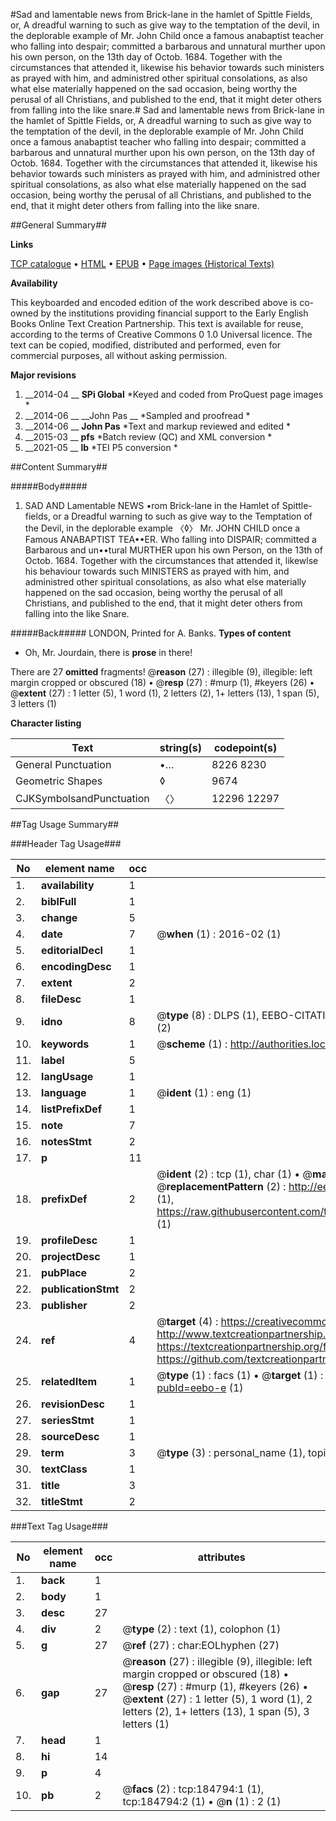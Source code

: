 #Sad and lamentable news from Brick-lane in the hamlet of Spittle Fields, or, A dreadful warning to such as give way to the temptation of the devil, in the deplorable example of Mr. John Child once a famous anabaptist teacher who falling into despair; committed a barbarous and unnatural murther upon his own person, on the 13th day of Octob. 1684.  Together with the circumstances that attended it, likewise his behavior towards such ministers as prayed with him, and administred other spiritual consolations, as also what else materially happened on the sad occasion, being worthy the perusal of all Christians, and published to the end, that it might deter others from falling into the like snare.#
Sad and lamentable news from Brick-lane in the hamlet of Spittle Fields, or, A dreadful warning to such as give way to the temptation of the devil, in the deplorable example of Mr. John Child once a famous anabaptist teacher who falling into despair; committed a barbarous and unnatural murther upon his own person, on the 13th day of Octob. 1684.  Together with the circumstances that attended it, likewise his behavior towards such ministers as prayed with him, and administred other spiritual consolations, as also what else materially happened on the sad occasion, being worthy the perusal of all Christians, and published to the end, that it might deter others from falling into the like snare.

##General Summary##

**Links**

[TCP catalogue](http://www.ota.ox.ac.uk/tcp/)  • 
[HTML](http://tei.it.ox.ac.uk/tcp/Texts-HTML/free/B09/B09933.html)  • 
[EPUB](http://tei.it.ox.ac.uk/tcp/Texts-EPUB/free/B09/B09933.epub) • 
[Page images (Historical Texts)](https://historicaltexts.jisc.ac.uk/eebo-64551730e)

**Availability**

This keyboarded and encoded edition of the work described above is co-owned by the
    institutions providing financial support to the Early English Books Online Text Creation
    Partnership. This text is available for reuse, according to the terms of  Creative Commons 0 1.0 Universal
    licence. The text can be copied, modified, distributed and performed, even for commercial
    purposes, all without asking permission.

**Major revisions**

1. __2014-04 __ __SPi Global__ *Keyed and coded from ProQuest page images *
1. __2014-06 __ __John Pas __ *Sampled and proofread *
1. __2014-06 __ __John Pas__ *Text and markup reviewed and edited *
1. __2015-03 __ __pfs__ *Batch review (QC) and XML conversion *
1. __2021-05 __ __lb__ *TEI P5 conversion *

##Content Summary##

#####Body#####

1. SAD AND Lamentable NEWS •rom Brick-lane in the Hamlet of Spittle-fields, or a Dreadful warning to such as give way to the Temptation of the Devil, in the deplorable example 〈◊〉 Mr. JOHN CHILD once a Famous ANABAPTIST TEA••ER. Who falling into DISPAIR; committed a Barbarous and un••tural MURTHER upon his own Person, on the 13th of Octob. 1684. Together with the circumstances that attended it, likewlse his behaviour towards such MINISTERS as prayed with him, and administred other spiritual consolations, as also what else materially happened on the sad occasion, being worthy the perusal of all Christians, and published to the end, that it might deter others from falling into the like Snare.

#####Back#####
LONDON, Printed for A. Banks.
**Types of content**

  * Oh, Mr. Jourdain, there is **prose** in there!

There are 27 **omitted** fragments! 
 @__reason__ (27) : illegible (9), illegible: left margin cropped or obscured (18)  •  @__resp__ (27) : #murp (1), #keyers (26)  •  @__extent__ (27) : 1 letter (5), 1 word (1), 2 letters (2), 1+ letters (13), 1 span (5), 3 letters (1)

**Character listing**


|Text|string(s)|codepoint(s)|
|---|---|---|
|General Punctuation|•…|8226 8230|
|Geometric Shapes|◊|9674|
|CJKSymbolsandPunctuation|〈〉|12296 12297|

##Tag Usage Summary##

###Header Tag Usage###

|No|element name|occ|attributes|
|---|---|---|---|
|1.|__availability__|1||
|2.|__biblFull__|1||
|3.|__change__|5||
|4.|__date__|7| @__when__ (1) : 2016-02 (1)|
|5.|__editorialDecl__|1||
|6.|__encodingDesc__|1||
|7.|__extent__|2||
|8.|__fileDesc__|1||
|9.|__idno__|8| @__type__ (8) : DLPS (1), EEBO-CITATION (1), VID (1), EEBO-PROQUEST (1), OCLC (2), STC (2)|
|10.|__keywords__|1| @__scheme__ (1) : http://authorities.loc.gov/ (1)|
|11.|__label__|5||
|12.|__langUsage__|1||
|13.|__language__|1| @__ident__ (1) : eng (1)|
|14.|__listPrefixDef__|1||
|15.|__note__|7||
|16.|__notesStmt__|2||
|17.|__p__|11||
|18.|__prefixDef__|2| @__ident__ (2) : tcp (1), char (1)  •  @__matchPattern__ (2) : ([0-9\-]+):([0-9IVX]+) (1), (.+) (1)  •  @__replacementPattern__ (2) : http://eebo.chadwyck.com/downloadtiff?vid=$1&page=$2 (1), https://raw.githubusercontent.com/textcreationpartnership/Texts/master/tcpchars.xml#$1 (1)|
|19.|__profileDesc__|1||
|20.|__projectDesc__|1||
|21.|__pubPlace__|2||
|22.|__publicationStmt__|2||
|23.|__publisher__|2||
|24.|__ref__|4| @__target__ (4) : https://creativecommons.org/publicdomain/zero/1.0/ (1), http://www.textcreationpartnership.org/docs/. (1), https://textcreationpartnership.org/faq/#faq05 (1), https://github.com/textcreationpartnership (1)|
|25.|__relatedItem__|1| @__type__ (1) : facs (1)  •  @__target__ (1) : https://data.historicaltexts.jisc.ac.uk/view?pubId=eebo-e (1)|
|26.|__revisionDesc__|1||
|27.|__seriesStmt__|1||
|28.|__sourceDesc__|1||
|29.|__term__|3| @__type__ (3) : personal_name (1), topical_term (1), genre_form (1)|
|30.|__textClass__|1||
|31.|__title__|3||
|32.|__titleStmt__|2||


###Text Tag Usage###

|No|element name|occ|attributes|
|---|---|---|---|
|1.|__back__|1||
|2.|__body__|1||
|3.|__desc__|27||
|4.|__div__|2| @__type__ (2) : text (1), colophon (1)|
|5.|__g__|27| @__ref__ (27) : char:EOLhyphen (27)|
|6.|__gap__|27| @__reason__ (27) : illegible (9), illegible: left margin cropped or obscured (18)  •  @__resp__ (27) : #murp (1), #keyers (26)  •  @__extent__ (27) : 1 letter (5), 1 word (1), 2 letters (2), 1+ letters (13), 1 span (5), 3 letters (1)|
|7.|__head__|1||
|8.|__hi__|14||
|9.|__p__|4||
|10.|__pb__|2| @__facs__ (2) : tcp:184794:1 (1), tcp:184794:2 (1)  •  @__n__ (1) : 2 (1)|

